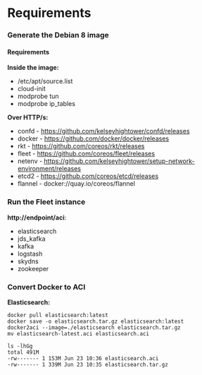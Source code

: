 # Requirements

### Generate the Debian 8 image

#### Requirements

**Inside the image:**
- /etc/apt/source.list
- cloud-init
- modprobe tun
- modprobe ip_tables


**Over HTTP/s:**

- confd - https://github.com/kelseyhightower/confd/releases
- docker - https://github.com/docker/docker/releases
- rkt - https://github.com/coreos/rkt/releases
- fleet - https://github.com/coreos/fleet/releases
- netenv - https://github.com/kelseyhightower/setup-network-environment/releases
- etcd2 - https://github.com/coreos/etcd/releases
- flannel - docker://quay.io/coreos/flannel



### Run the Fleet instance

**http://endpoint/aci**:
- elasticsearch
- jds_kafka
- kafka
- logstash
- skydns
- zookeeper


### Convert Docker to ACI

**Elasticsearch:**

    docker pull elasticsearch:latest
    docker save -o elasticsearch.tar.gz elasticsearch:latest
    docker2aci --image=./elasticsearch elasticsearch.tar.gz
    mv elasticsearch-latest.aci elasticsearch.aci

    ls -lhGg
    total 491M
    -rw------- 1 153M Jun 23 10:36 elasticsearch.aci
    -rw------- 1 339M Jun 23 10:35 elasticsearch.tar.gz
    
    
    
